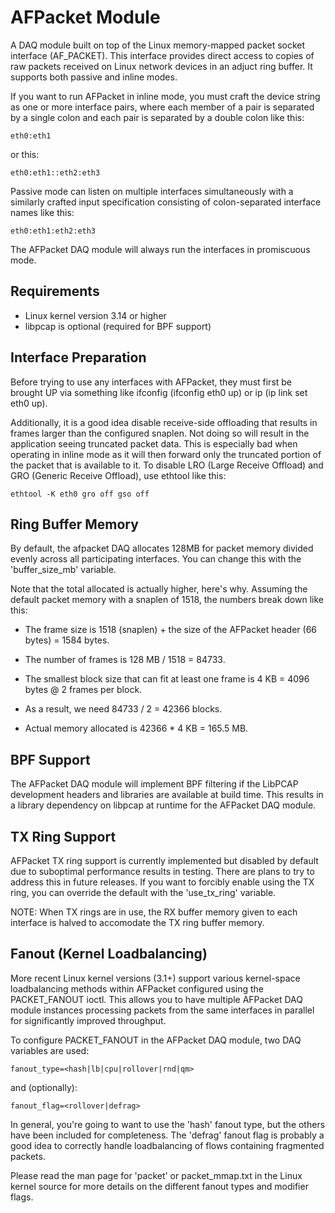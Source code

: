 AFPacket Module
===============

A DAQ module built on top of the Linux memory-mapped packet socket interface
(AF_PACKET).  This interface provides direct access to copies of raw packets
received on Linux network devices in an adjuct ring buffer.  It supports both
passive and inline modes.

If you want to run AFPacket in inline mode, you must craft the device string as
one or more interface pairs, where each member of a pair is separated by a
single colon and each pair is separated by a double colon like this:

    eth0:eth1

or this:

    eth0:eth1::eth2:eth3

Passive mode can listen on multiple interfaces simultaneously with a similarly
crafted input specification consisting of colon-separated interface names like
this:

    eth0:eth1:eth2:eth3

The AFPacket DAQ module will always run the interfaces in promiscuous mode.

Requirements
------------
* Linux kernel version 3.14 or higher
* libpcap is optional (required for BPF support)

Interface Preparation
---------------------
Before trying to use any interfaces with AFPacket, they must first be brought
UP via something like ifconfig (ifconfig eth0 up) or ip (ip link set eth0 up).

Additionally, it is a good idea disable receive-side offloading that results
in frames larger than the configured snaplen.  Not doing so will result in the
application seeing truncated packet data.  This is especially bad when operating
in inline mode as it will then forward only the truncated portion of the packet
that is available to it.  To disable LRO (Large Receive Offload) and GRO
(Generic Receive Offload), use ethtool like this:

    ethtool -K eth0 gro off gso off

Ring Buffer Memory
------------------
By default, the afpacket DAQ allocates 128MB for packet memory divided evenly
across all participating interfaces.  You can change this with the
'buffer_size_mb' variable.

Note that the total allocated is actually higher, here's why.  Assuming the
default packet memory with a snaplen of 1518, the numbers break down like this:

* The frame size is 1518 (snaplen) + the size of the AFPacket header (66 bytes)
  = 1584 bytes.

* The number of frames is 128 MB / 1518 = 84733.

* The smallest block size that can fit at least one frame is  4 KB = 4096 bytes
  @ 2 frames per block.

* As a result, we need 84733 / 2 = 42366 blocks.

* Actual memory allocated is 42366 * 4 KB = 165.5 MB.

BPF Support
-----------
The AFPacket DAQ module will implement BPF filtering if the LibPCAP development
headers and libraries are available at build time.  This results in a library
dependency on libpcap at runtime for the AFPacket DAQ module.

TX Ring Support
---------------
AFPacket TX ring support is currently implemented but disabled by default due to
suboptimal performance results in testing.  There are plans to try to address
this in future releases.  If you want to forcibly enable using the TX ring, you
can override the default with the 'use_tx_ring' variable.

NOTE: When TX rings are in use, the RX buffer memory given to each interface is
halved to accomodate the TX ring buffer memory.

Fanout (Kernel Loadbalancing)
-----------------------------
More recent Linux kernel versions (3.1+) support various kernel-space
loadbalancing methods within AFPacket configured using the PACKET_FANOUT ioctl.
This allows you to have multiple AFPacket DAQ module instances processing
packets from the same interfaces in parallel for significantly improved
throughput.

To configure PACKET_FANOUT in the AFPacket DAQ module, two DAQ variables are
used:

    fanout_type=<hash|lb|cpu|rollover|rnd|qm>

and (optionally):

    fanout_flag=<rollover|defrag>

In general, you're going to want to use the 'hash' fanout type, but the others
have been included for completeness.  The 'defrag' fanout flag is probably a
good idea to correctly handle loadbalancing of flows containing fragmented
packets.

Please read the man page for 'packet' or packet_mmap.txt in the Linux kernel
source for more details on the different fanout types and modifier flags.


